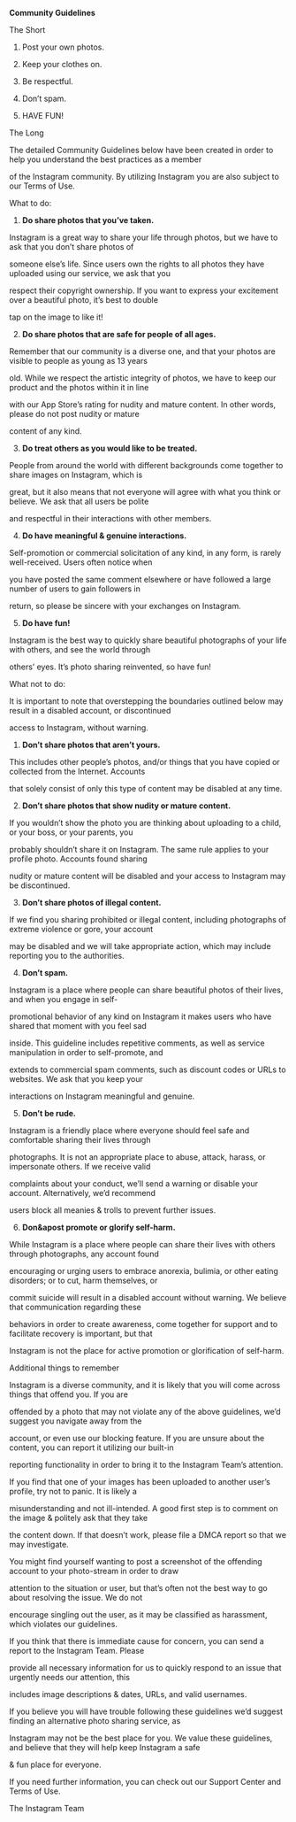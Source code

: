 **Community Guidelines**

The Short

1. Post your own photos.

2. Keep your clothes on.

3. Be respectful.

4. Don’t spam.

5. HAVE FUN!

The Long

The detailed Community Guidelines below have been created in order to help you understand the best practices as a member

of the Instagram community. By utilizing Instagram you are also subject to our Terms of Use.

What to do:

1. **Do share photos that you’ve taken.**

Instagram is a great way to share your life through photos, but we have to ask that you don’t share photos of

someone else’s life. Since users own the rights to all photos they have uploaded using our service, we ask that you

respect their copyright ownership. If you want to express your excitement over a beautiful photo, it’s best to double

tap on the image to like it!

2. **Do share photos that are safe for people of all ages.**

Remember that our community is a diverse one, and that your photos are visible to people as young as 13 years

old. While we respect the artistic integrity of photos, we have to keep our product and the photos within it in line

with our App Store’s rating for nudity and mature content. In other words, please do not post nudity or mature

content of any kind.

3. **Do treat others as you would like to be treated.**

People from around the world with different backgrounds come together to share images on Instagram, which is

great, but it also means that not everyone will agree with what you think or believe. We ask that all users be polite

and respectful in their interactions with other members.

4. **Do have meaningful & genuine interactions.**

Self-promotion or commercial solicitation of any kind, in any form, is rarely well-received. Users often notice when

you have posted the same comment elsewhere or have followed a large number of users to gain followers in

return, so please be sincere with your exchanges on Instagram.

5. **Do have fun!**

Instagram is the best way to quickly share beautiful photographs of your life with others, and see the world through

others’ eyes. It’s photo sharing reinvented, so have fun!

What not to do:

It is important to note that overstepping the boundaries outlined below may result in a disabled account, or discontinued

access to Instagram, without warning.

1. **Don’t share photos that aren’t yours.**

This includes other people’s photos, and/or things that you have copied or collected from the Internet. Accounts

that solely consist of only this type of content may be disabled at any time.

2. **Don’t share photos that show nudity or mature content.**

If you wouldn’t show the photo you are thinking about uploading to a child, or your boss, or your parents, you

probably shouldn’t share it on Instagram. The same rule applies to your profile photo. Accounts found sharing

nudity or mature content will be disabled and your access to Instagram may be discontinued.

3. **Don’t share photos of illegal content.**

If we find you sharing prohibited or illegal content, including photographs of extreme violence or gore, your account

may be disabled and we will take appropriate action, which may include reporting you to the authorities.

4. **Don’t spam.**

Instagram is a place where people can share beautiful photos of their lives, and when you engage in self-

promotional behavior of any kind on Instagram it makes users who have shared that moment with you feel sad

inside. This guideline includes repetitive comments, as well as service manipulation in order to self-promote, and

extends to commercial spam comments, such as discount codes or URLs to websites. We ask that you keep your

interactions on Instagram meaningful and genuine.

5. **Don’t be rude.**

Instagram is a friendly place where everyone should feel safe and comfortable sharing their lives through

photographs. It is not an appropriate place to abuse, attack, harass, or impersonate others. If we receive valid

complaints about your conduct, we’ll send a warning or disable your account. Alternatively, we’d recommend

users block all meanies & trolls to prevent further issues.

6. **Don&apost promote or glorify self-harm.**

While Instagram is a place where people can share their lives with others through photographs, any account found

encouraging or urging users to embrace anorexia, bulimia, or other eating disorders; or to cut, harm themselves, or

commit suicide will result in a disabled account without warning. We believe that communication regarding these

behaviors in order to create awareness, come together for support and to facilitate recovery is important, but that

Instagram is not the place for active promotion or glorification of self-harm.

Additional things to remember

Instagram is a diverse community, and it is likely that you will come across things that offend you. If you are

offended by a photo that may not violate any of the above guidelines, we’d suggest you navigate away from the

account, or even use our blocking feature. If you are unsure about the content, you can report it utilizing our built-in

reporting functionality in order to bring it to the Instagram Team’s attention.

If you find that one of your images has been uploaded to another user’s profile, try not to panic. It is likely a

misunderstanding and not ill-intended. A good first step is to comment on the image & politely ask that they take

the content down. If that doesn’t work, please file a DMCA report so that we may investigate.

 

 

You might find yourself wanting to post a screenshot of the offending account to your photo-stream in order to draw

attention to the situation or user, but that’s often not the best way to go about resolving the issue. We do not

encourage singling out the user, as it may be classified as harassment, which violates our guidelines.

If you think that there is immediate cause for concern, you can send a report to the Instagram Team. Please

provide all necessary information for us to quickly respond to an issue that urgently needs our attention, this

includes image descriptions & dates, URLs, and valid usernames.

If you believe you will have trouble following these guidelines we’d suggest finding an alternative photo sharing service, as

Instagram may not be the best place for you. We value these guidelines, and believe that they will help keep Instagram a safe

& fun place for everyone.

If you need further information, you can check out our Support Center and Terms of Use.

The Instagram Team

